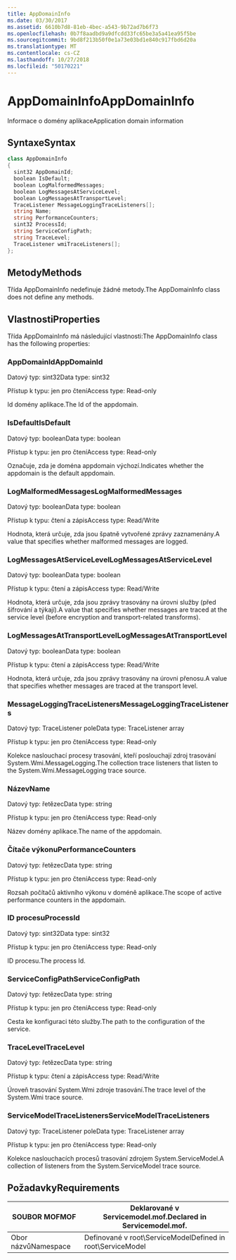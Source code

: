 ```yaml
---
title: AppDomainInfo
ms.date: 03/30/2017
ms.assetid: 6610b7d8-81eb-4bec-a543-9b72ad7b6f73
ms.openlocfilehash: 0b7f8aadbd9a9dfcdd33fc65be3a5a41ea95f5be
ms.sourcegitcommit: 9bd8f213b50f0e1a73e03bd1e840c917fbd6d20a
ms.translationtype: MT
ms.contentlocale: cs-CZ
ms.lasthandoff: 10/27/2018
ms.locfileid: "50170221"
---
```

# <a name="appdomaininfo"></a><span data-ttu-id="8cb0c-102">AppDomainInfo</span><span class="sxs-lookup"><span data-stu-id="8cb0c-102">AppDomainInfo</span></span>
<span data-ttu-id="8cb0c-103">Informace o domény aplikace</span><span class="sxs-lookup"><span data-stu-id="8cb0c-103">Application domain information</span></span>  
  
## <a name="syntax"></a><span data-ttu-id="8cb0c-104">Syntaxe</span><span class="sxs-lookup"><span data-stu-id="8cb0c-104">Syntax</span></span>  
  
```csharp
class AppDomainInfo  
{  
  sint32 AppDomainId;  
  boolean IsDefault;  
  boolean LogMalformedMessages;  
  boolean LogMessagesAtServiceLevel;  
  boolean LogMessagesAtTransportLevel;  
  TraceListener MessageLoggingTraceListeners[];  
  string Name;  
  string PerformanceCounters;  
  sint32 ProcessId;  
  string ServiceConfigPath;  
  string TraceLevel;  
  TraceListener wmiTraceListeners[];  
};  
```  
  
## <a name="methods"></a><span data-ttu-id="8cb0c-105">Metody</span><span class="sxs-lookup"><span data-stu-id="8cb0c-105">Methods</span></span>  
 <span data-ttu-id="8cb0c-106">Třída AppDomainInfo nedefinuje žádné metody.</span><span class="sxs-lookup"><span data-stu-id="8cb0c-106">The AppDomainInfo class does not define any methods.</span></span>  
  
## <a name="properties"></a><span data-ttu-id="8cb0c-107">Vlastnosti</span><span class="sxs-lookup"><span data-stu-id="8cb0c-107">Properties</span></span>  
 <span data-ttu-id="8cb0c-108">Třída AppDomainInfo má následující vlastnosti:</span><span class="sxs-lookup"><span data-stu-id="8cb0c-108">The AppDomainInfo class has the following properties:</span></span>  
  
### <a name="appdomainid"></a><span data-ttu-id="8cb0c-109">AppDomainId</span><span class="sxs-lookup"><span data-stu-id="8cb0c-109">AppDomainId</span></span>  
 <span data-ttu-id="8cb0c-110">Datový typ: sint32</span><span class="sxs-lookup"><span data-stu-id="8cb0c-110">Data type: sint32</span></span>  
  
 <span data-ttu-id="8cb0c-111">Přístup k typu: jen pro čtení</span><span class="sxs-lookup"><span data-stu-id="8cb0c-111">Access type: Read-only</span></span>  
  
 <span data-ttu-id="8cb0c-112">Id domény aplikace.</span><span class="sxs-lookup"><span data-stu-id="8cb0c-112">The Id of the appdomain.</span></span>  
  
### <a name="isdefault"></a><span data-ttu-id="8cb0c-113">IsDefault</span><span class="sxs-lookup"><span data-stu-id="8cb0c-113">IsDefault</span></span>  
 <span data-ttu-id="8cb0c-114">Datový typ: boolean</span><span class="sxs-lookup"><span data-stu-id="8cb0c-114">Data type: boolean</span></span>  
  
 <span data-ttu-id="8cb0c-115">Přístup k typu: jen pro čtení</span><span class="sxs-lookup"><span data-stu-id="8cb0c-115">Access type: Read-only</span></span>  
  
 <span data-ttu-id="8cb0c-116">Označuje, zda je doména appdomain výchozí.</span><span class="sxs-lookup"><span data-stu-id="8cb0c-116">Indicates whether the appdomain is the default appdomain.</span></span>  
  
### <a name="logmalformedmessages"></a><span data-ttu-id="8cb0c-117">LogMalformedMessages</span><span class="sxs-lookup"><span data-stu-id="8cb0c-117">LogMalformedMessages</span></span>  
 <span data-ttu-id="8cb0c-118">Datový typ: boolean</span><span class="sxs-lookup"><span data-stu-id="8cb0c-118">Data type: boolean</span></span>  
  
 <span data-ttu-id="8cb0c-119">Přístup k typu: čtení a zápis</span><span class="sxs-lookup"><span data-stu-id="8cb0c-119">Access type: Read/Write</span></span>  
  
 <span data-ttu-id="8cb0c-120">Hodnota, která určuje, zda jsou špatně vytvořené zprávy zaznamenány.</span><span class="sxs-lookup"><span data-stu-id="8cb0c-120">A value that specifies whether malformed messages are logged.</span></span>  
  
### <a name="logmessagesatservicelevel"></a><span data-ttu-id="8cb0c-121">LogMessagesAtServiceLevel</span><span class="sxs-lookup"><span data-stu-id="8cb0c-121">LogMessagesAtServiceLevel</span></span>  
 <span data-ttu-id="8cb0c-122">Datový typ: boolean</span><span class="sxs-lookup"><span data-stu-id="8cb0c-122">Data type: boolean</span></span>  
  
 <span data-ttu-id="8cb0c-123">Přístup k typu: čtení a zápis</span><span class="sxs-lookup"><span data-stu-id="8cb0c-123">Access type: Read/Write</span></span>  
  
 <span data-ttu-id="8cb0c-124">Hodnota, která určuje, zda jsou zprávy trasovány na úrovni služby (před šifrování a týkají).</span><span class="sxs-lookup"><span data-stu-id="8cb0c-124">A value that specifies whether messages are traced at the service level (before encryption and transport-related transforms).</span></span>  
  
### <a name="logmessagesattransportlevel"></a><span data-ttu-id="8cb0c-125">LogMessagesAtTransportLevel</span><span class="sxs-lookup"><span data-stu-id="8cb0c-125">LogMessagesAtTransportLevel</span></span>  
 <span data-ttu-id="8cb0c-126">Datový typ: boolean</span><span class="sxs-lookup"><span data-stu-id="8cb0c-126">Data type: boolean</span></span>  
  
 <span data-ttu-id="8cb0c-127">Přístup k typu: čtení a zápis</span><span class="sxs-lookup"><span data-stu-id="8cb0c-127">Access type: Read/Write</span></span>  
  
 <span data-ttu-id="8cb0c-128">Hodnota, která určuje, zda jsou zprávy trasovány na úrovni přenosu.</span><span class="sxs-lookup"><span data-stu-id="8cb0c-128">A value that specifies whether messages are traced at the transport level.</span></span>  
  
### <a name="messageloggingtracelisteners"></a><span data-ttu-id="8cb0c-129">MessageLoggingTraceListeners</span><span class="sxs-lookup"><span data-stu-id="8cb0c-129">MessageLoggingTraceListeners</span></span>  
 <span data-ttu-id="8cb0c-130">Datový typ: TraceListener pole</span><span class="sxs-lookup"><span data-stu-id="8cb0c-130">Data type: TraceListener array</span></span>  
  
 <span data-ttu-id="8cb0c-131">Přístup k typu: jen pro čtení</span><span class="sxs-lookup"><span data-stu-id="8cb0c-131">Access type: Read-only</span></span>  
  
 <span data-ttu-id="8cb0c-132">Kolekce naslouchací procesy trasování, kteří poslouchají zdroj trasování System.Wmi.MessageLogging.</span><span class="sxs-lookup"><span data-stu-id="8cb0c-132">The collection trace listeners that listen to the System.Wmi.MessageLogging trace source.</span></span>  
  
### <a name="name"></a><span data-ttu-id="8cb0c-133">Název</span><span class="sxs-lookup"><span data-stu-id="8cb0c-133">Name</span></span>  
 <span data-ttu-id="8cb0c-134">Datový typ: řetězec</span><span class="sxs-lookup"><span data-stu-id="8cb0c-134">Data type: string</span></span>  
  
 <span data-ttu-id="8cb0c-135">Přístup k typu: jen pro čtení</span><span class="sxs-lookup"><span data-stu-id="8cb0c-135">Access type: Read-only</span></span>  
  
 <span data-ttu-id="8cb0c-136">Název domény aplikace.</span><span class="sxs-lookup"><span data-stu-id="8cb0c-136">The name of the appdomain.</span></span>  
  
### <a name="performancecounters"></a><span data-ttu-id="8cb0c-137">Čítače výkonu</span><span class="sxs-lookup"><span data-stu-id="8cb0c-137">PerformanceCounters</span></span>  
 <span data-ttu-id="8cb0c-138">Datový typ: řetězec</span><span class="sxs-lookup"><span data-stu-id="8cb0c-138">Data type: string</span></span>  
  
 <span data-ttu-id="8cb0c-139">Přístup k typu: jen pro čtení</span><span class="sxs-lookup"><span data-stu-id="8cb0c-139">Access type: Read-only</span></span>  
  
 <span data-ttu-id="8cb0c-140">Rozsah počítačů aktivního výkonu v doméně aplikace.</span><span class="sxs-lookup"><span data-stu-id="8cb0c-140">The scope of active performance counters in the appdomain.</span></span>  
  
### <a name="processid"></a><span data-ttu-id="8cb0c-141">ID procesu</span><span class="sxs-lookup"><span data-stu-id="8cb0c-141">ProcessId</span></span>  
 <span data-ttu-id="8cb0c-142">Datový typ: sint32</span><span class="sxs-lookup"><span data-stu-id="8cb0c-142">Data type: sint32</span></span>  
  
 <span data-ttu-id="8cb0c-143">Přístup k typu: jen pro čtení</span><span class="sxs-lookup"><span data-stu-id="8cb0c-143">Access type: Read-only</span></span>  
  
 <span data-ttu-id="8cb0c-144">ID procesu.</span><span class="sxs-lookup"><span data-stu-id="8cb0c-144">The process Id.</span></span>  
  
### <a name="serviceconfigpath"></a><span data-ttu-id="8cb0c-145">ServiceConfigPath</span><span class="sxs-lookup"><span data-stu-id="8cb0c-145">ServiceConfigPath</span></span>  
 <span data-ttu-id="8cb0c-146">Datový typ: řetězec</span><span class="sxs-lookup"><span data-stu-id="8cb0c-146">Data type: string</span></span>  
  
 <span data-ttu-id="8cb0c-147">Přístup k typu: jen pro čtení</span><span class="sxs-lookup"><span data-stu-id="8cb0c-147">Access type: Read-only</span></span>  
  
 <span data-ttu-id="8cb0c-148">Cesta ke konfiguraci této služby.</span><span class="sxs-lookup"><span data-stu-id="8cb0c-148">The path to the configuration of the service.</span></span>  
  
### <a name="tracelevel"></a><span data-ttu-id="8cb0c-149">TraceLevel</span><span class="sxs-lookup"><span data-stu-id="8cb0c-149">TraceLevel</span></span>  
 <span data-ttu-id="8cb0c-150">Datový typ: řetězec</span><span class="sxs-lookup"><span data-stu-id="8cb0c-150">Data type: string</span></span>  
  
 <span data-ttu-id="8cb0c-151">Přístup k typu: čtení a zápis</span><span class="sxs-lookup"><span data-stu-id="8cb0c-151">Access type: Read/Write</span></span>  
  
 <span data-ttu-id="8cb0c-152">Úroveň trasování System.Wmi zdroje trasování.</span><span class="sxs-lookup"><span data-stu-id="8cb0c-152">The trace level of the System.Wmi trace source.</span></span>  
  
### <a name="servicemodeltracelisteners"></a><span data-ttu-id="8cb0c-153">ServiceModelTraceListeners</span><span class="sxs-lookup"><span data-stu-id="8cb0c-153">ServiceModelTraceListeners</span></span>  
 <span data-ttu-id="8cb0c-154">Datový typ: TraceListener pole</span><span class="sxs-lookup"><span data-stu-id="8cb0c-154">Data type: TraceListener array</span></span>  
  
 <span data-ttu-id="8cb0c-155">Přístup k typu: jen pro čtení</span><span class="sxs-lookup"><span data-stu-id="8cb0c-155">Access type: Read-only</span></span>  
  
 <span data-ttu-id="8cb0c-156">Kolekce naslouchacích procesů trasování zdrojem System.ServiceModel.</span><span class="sxs-lookup"><span data-stu-id="8cb0c-156">A collection of listeners from the System.ServiceModel trace source.</span></span>  
  
## <a name="requirements"></a><span data-ttu-id="8cb0c-157">Požadavky</span><span class="sxs-lookup"><span data-stu-id="8cb0c-157">Requirements</span></span>  
  
|<span data-ttu-id="8cb0c-158">SOUBOR MOF</span><span class="sxs-lookup"><span data-stu-id="8cb0c-158">MOF</span></span>|<span data-ttu-id="8cb0c-159">Deklarované v Servicemodel.mof.</span><span class="sxs-lookup"><span data-stu-id="8cb0c-159">Declared in Servicemodel.mof.</span></span>|  
|---------|-----------------------------------|  
|<span data-ttu-id="8cb0c-160">Obor názvů</span><span class="sxs-lookup"><span data-stu-id="8cb0c-160">Namespace</span></span>|<span data-ttu-id="8cb0c-161">Definované v root\ServiceModel</span><span class="sxs-lookup"><span data-stu-id="8cb0c-161">Defined in root\ServiceModel</span></span>|
